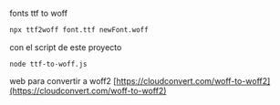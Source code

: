 fonts ttf to woff

```bash
npx ttf2woff font.ttf newFont.woff
```

con el script de este proyecto

```
node ttf-to-woff.js
```

web para convertir a woff2
[https://cloudconvert.com/woff-to-woff2](https://cloudconvert.com/woff-to-woff2)
